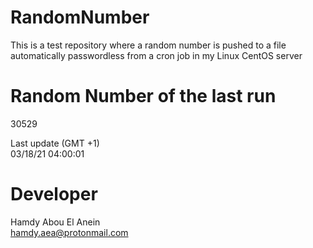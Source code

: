 # RandomNumber    
This is a test repository where a random number is pushed to a file automatically passwordless from a cron job in my Linux CentOS server    
# Random Number of the last run   
30529
      
Last update (GMT +1)    
03/18/21 04:00:01
# Developer    
Hamdy Abou El Anein   
hamdy.aea@protonmail.com
